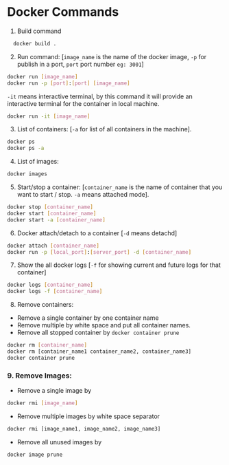# Docker Commands
1. Build command
```sh
  docker build .
  ```
2. Run command: [`image_name` is the name of the docker image, `-p` for publish in a port, `port` port number ``eg: 3001``]
```sh
docker run [image_name]
docker run -p [port]:[port] [image_name]
```
`-it` means interactive terminal, by this command it will provide an interactive terminal for the container in local machine.
```sh
docker run -it [image_name]
```
3. List of containers: [`-a` for list of all containers in the machine].
```sh
docker ps 
docker ps -a
```
4. List of images:
```sh
docker images
```
5. Start/stop a container: [`container_name` is the name of container that you want to start / stop. `-a` means attached mode]. 
```sh
docker stop [container_name]
docker start [container_name]
docker start -a [container_name]
``` 
6. Docker attach/detach to a container [`-d` means detachd]
```sh
docker attach [container_name]
docker run -p [local_port]:[server_port] -d [container_name]
```
7. Show the all docker logs [`-f` for showing current and future logs for that container]
```sh
docker logs [container_name]
docker logs -f [container_name]
```
8. Remove containers: 
* Remove a single container by one container name
* Remove multiple by white space and put all container names.
* Remove all stopped container by `docker container prune`
```sh
docker rm [container_name]
docker rm [container_name1 container_name2, container_name3]
docker container prune
```
### 9. Remove Images:
* Remove a single image by 
```sh
docker rmi [image_name]
```
* Remove multiple images by white space separator
```sh
docker rmi [image_name1, image_name2, image_name3]
```
* Remove all unused images by
```sh
docker image prune
```












